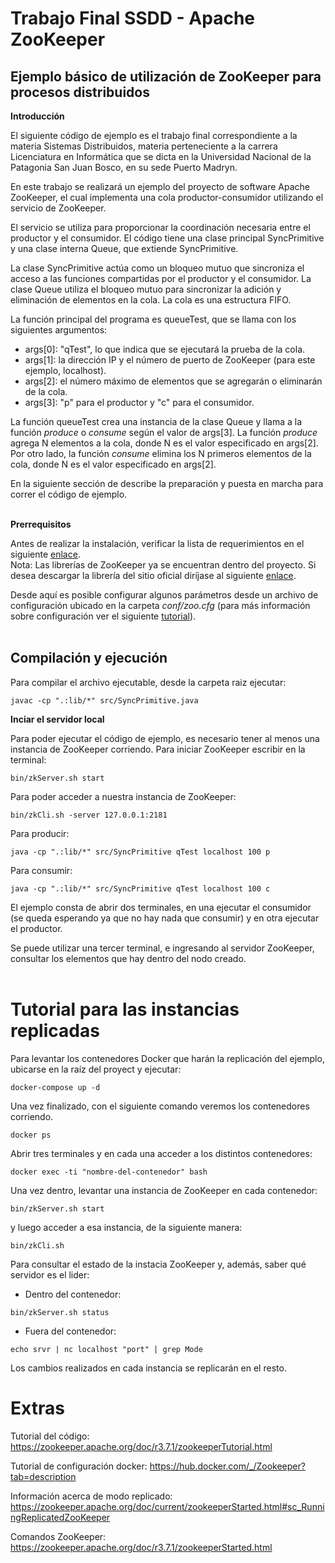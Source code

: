 # Trabajo Final SSDD - Apache ZooKeeper

## Ejemplo básico de utilización de ZooKeeper para procesos distribuidos

**Introducción** 

El siguiente código de ejemplo es el trabajo final correspondiente a la materia Sistemas Distribuidos, materia perteneciente a la carrera Licenciatura en Informática que se dicta en la Universidad Nacional de la Patagonia San Juan Bosco, en su sede Puerto Madryn.

En este trabajo se realizará un ejemplo del proyecto de software Apache ZooKeeper, el cual implementa una cola productor-consumidor utilizando el servicio de ZooKeeper. 

El servicio se utiliza para proporcionar la coordinación necesaria entre el productor y el consumidor. El código tiene una clase principal SyncPrimitive y una clase interna Queue, que extiende SyncPrimitive.

La clase SyncPrimitive actúa como un bloqueo mutuo que sincroniza el acceso a las funciones compartidas por el productor y el consumidor. La clase Queue utiliza el bloqueo mutuo para sincronizar la adición y eliminación de elementos en la cola. La cola es una estructura FIFO.

La función principal del programa es queueTest, que se llama con los siguientes argumentos:

- args[0]: "qTest", lo que indica que se ejecutará la prueba de la cola.
- args[1]: la dirección IP y el número de puerto de ZooKeeper (para este ejemplo, localhost).
- args[2]: el número máximo de elementos que se agregarán o eliminarán de la cola.
- args[3]: "p" para el productor y "c" para el consumidor.

La función queueTest crea una instancia de la clase Queue y llama a la función *produce* o *consume* según el valor de args[3]. La función *produce* agrega N elementos a la cola, donde N es el valor especificado en args[2]. Por otro lado, la función *consume* elimina los N primeros elementos de la cola, donde N es el valor especificado en args[2].
 
En la siguiente sección de describe la preparación y puesta en marcha para correr el código de ejemplo.
<br><br>

**Prerrequisitos**

Antes de realizar la instalación, verificar la lista de requerimientos en el siguiente [enlace](https://zookeeper.apache.org/doc/r3.4.13/zookeeperAdmin.html#sc_systemReq).
<br>
Nota: Las librerías de ZooKeeper ya se encuentran dentro del proyecto. Si desea descargar la librería del sitio oficial diríjase al siguiente [enlace](https://zookeeper.apache.org/releases.html).

Desde aquí es posible configurar algunos parámetros desde un archivo de configuración ubicado en la carpeta *conf/zoo.cfg* (para más información sobre configuración ver el siguiente [tutorial](https://zookeeper.apache.org/doc/r3.4.13/zookeeperStarted.html#sc_InstallingSingleMode)).
<br><br>

## Compilación y ejecución

Para compilar el archivo ejecutable, desde la carpeta raiz ejecutar:

```
javac -cp ".:lib/*" src/SyncPrimitive.java
```
**Inciar el servidor local**

Para poder ejecutar el código de ejemplo, es necesario tener al menos una instancia de ZooKeeper corriendo. Para iniciar ZooKeeper escribir en la terminal:

```
bin/zkServer.sh start
```

Para poder acceder a nuestra instancia de ZooKeeper:
```
bin/zkCli.sh -server 127.0.0.1:2181
```

Para producir:
```
java -cp ".:lib/*" src/SyncPrimitive qTest localhost 100 p
```
Para consumir:
```
java -cp ".:lib/*" src/SyncPrimitive qTest localhost 100 c
```
El ejemplo consta de abrir dos terminales, en una ejecutar el consumidor (se queda esperando ya que no hay nada que consumir)
y en otra ejecutar el productor. 

Se puede utilizar una tercer terminal, e ingresando al servidor ZooKeeper, consultar los elementos que hay dentro del nodo creado.
<br><br>


# Tutorial para las instancias replicadas
Para levantar los contenedores Docker que harán la replicación del ejemplo, ubicarse en la raíz del proyect y ejecutar:
```
docker-compose up -d
```
Una vez finalizado, con el siguiente comando veremos los contenedores corriendo.
```
docker ps
```
Abrir tres terminales y en cada una acceder a los distintos contenedores:
```
docker exec -ti "nombre-del-contenedor" bash
```
Una vez dentro, levantar una instancia de ZooKeeper en cada contenedor:
```
bin/zkServer.sh start
```
y luego acceder a esa instancia, de la siguiente manera:

```
bin/zkCli.sh
```

Para consultar el estado de la instacia ZooKeeper y, además, saber qué servidor es el lider:

- Dentro del contenedor:
```
bin/zkServer.sh status
```
- Fuera del contenedor:
```
echo srvr | nc localhost "port" | grep Mode
```

Los cambios realizados en cada instancia se replicarán en el resto.

# Extras
Tutorial del código: 
https://zookeeper.apache.org/doc/r3.7.1/zookeeperTutorial.html

Tutorial de configuración docker:
https://hub.docker.com/_/Zookeeper?tab=description

Información acerca de modo replicado:
https://zookeeper.apache.org/doc/current/zookeeperStarted.html#sc_RunningReplicatedZooKeeper

Comandos ZooKeeper:
https://zookeeper.apache.org/doc/r3.7.1/zookeeperStarted.html